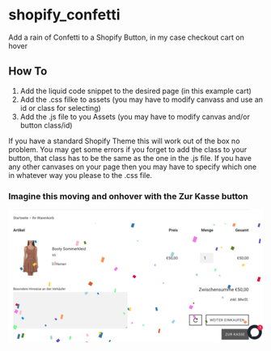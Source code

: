# shopify_confetti
Add a rain of Confetti to a Shopify Button, in my case checkout cart on hover

## How To

1. Add the liquid code snippet to the desired page (in this example cart)
2. Add the .css filke to assets (you may have to modify canvass and use an id or class for selecting)
3. Add the .js file to you Assets (you may have to modify canvas and/or button class/id)

If you have a standard Shopify Theme this will work out of the box no problem. You may get some errors if you forget to add the class to your button, that class has to be the same as the one in the .js file. If you have any other canvases on your page then you may have to specify which one in whatever way you please to the .css file.


### Imagine this moving and onhover with the Zur Kasse button
![Confetti Image](https://github.com/StasonJatham/shopify_confetti/blob/master/example.png)
